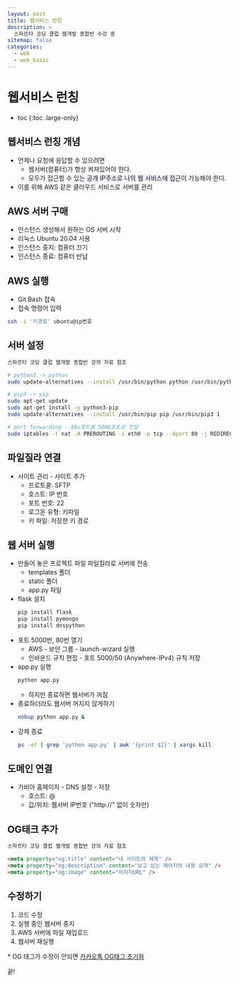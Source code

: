 ```yaml
---
layout: post
title: 웹서비스 런칭
description: >
  스파르타 코딩 클럽 웹개발 종합반 수강 중
sitemap: false
categories:
  - web
  - web_basic
---
```


# 웹서비스 런칭

* toc
{:toc .large-only}

## 웹서비스 런칭 개념

- 언제나 요청에 응답할 수 있으려면
    - 웹서버(컴퓨터)가 항상 켜져있어야 한다.
    - 모두가 접근할 수 있는 <span style='background-color: #f5f0ff'>공개 IP주소로 나의 웹 서비스에 접근</span>이 가능해야 한다.
- 이를 위해 AWS 같은 클라우드 서비스로 서버를 관리

## AWS 서버 구매
- 인스턴스 생성해서 원하는 OS 서버 시작
- 리눅스 Ubuntu 20.04 사용
- 인스턴스 중지: 컴퓨터 끄기
- 인스턴스 종료: 컴퓨터 반납

## AWS 실행
- Git Bash 접속
- 접속 명령어 입력
```bash
ssh -i '키경로' ubuntu@ip번호
```

## 서버 설정
```bash
스파르타 코딩 클럽 웹개발 종합반 강의 자료 참조

# python3 -> python
sudo update-alternatives --install /usr/bin/python python /usr/bin/python3 10

# pip3 -> pip
sudo apt-get update
sudo apt-get install -y python3-pip
sudo update-alternatives --install /usr/bin/pip pip /usr/bin/pip3 1

# port forwarding - 80v포트를 5000포트로 전달
sudo iptables -t nat -A PREROUTING -i eth0 -p tcp --dport 80 -j REDIRECT --to-port 5000
```

## 파일질라 연결
- 사이트 관리 - 사이트 추가
    - 프로토콜: SFTP
    - 호스트: IP 번호
    - 포트 번호: 22
    - 로그온 유형: 키파일
    - 키 파일: 저장한 키 경로

## 웹 서버 실행
- 만들어 놓은 프로젝트 파일 파일질라로 서버에 전송
    - templates 폴더
    - static 폴더
    - app.py 파일
- flask 설치
    ```bash
    pip install flask 
    pip install pymongo
    pip install dnspython
    ```
- 포트 5000번, 80번 열기
    - AWS - 보안 그룹 - launch-wizard 실행
    - 인바운드 규칙 편집 - 포트 5000/50 (Anywhere-IPv4) 규칙 저장
- app.py 실행
    ```bash
    python app.py
    ```
    - 하지만 종료하면 웹서버가 꺼짐
- 종료하더라도 웹서버 꺼지지 않게하기
    ```bash
    nohup python app.py &
    ```
- 강제 종료
    ```bash
    ps -ef | grep 'python app.py' | awk '{print $2}' | xargs kill
    ```

## 도메인 연결
- 가비아 홈페이지 - DNS 설정 - 저장
    - 호스트: @
    - 값/위치: 웹서버 IP번호 ("http://" 없이 숫자만)

## OG태크 추가
```html
스파르타 코딩 클럽 웹개발 종합반 강의 자료 참조

<meta property="og:title" content="내 사이트의 제목" />
<meta property="og:description" content="보고 있는 페이지의 내용 요약" />
<meta property="og:image" content="이미지URL" />
```

## 수정하기

1. 코드 수정
2. 실행 중인 웹서버 중지
3. AWS 서버에 파일 재업로드
4. 웹서버 재실행

\* OG 태그가 수정이 안되면 [카카오톡 OG태그 초기화](https://developers.kakao.com/tool/clear/og)

끝!